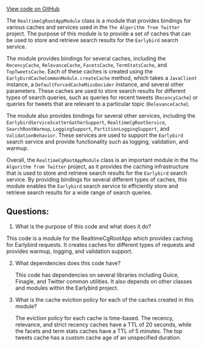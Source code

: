 [View code on GitHub](https://github.com/misbahsy/the-algorithm/src/java/com/twitter/search/earlybird_root/RealtimeCgRootAppModule.java)

The `RealtimeCgRootAppModule` class is a module that provides bindings for various caches and services used in the `The Algorithm from Twitter` project. The purpose of this module is to provide a set of caches that can be used to store and retrieve search results for the `Earlybird` search service. 

The module provides bindings for several caches, including the `RecencyCache`, `RelevanceCache`, `FacetsCache`, `TermStatsCache`, and `TopTweetsCache`. Each of these caches is created using the `EarlybirdCacheCommonModule.createCache` method, which takes a `JavaClient` instance, a `DefaultForcedCacheMissDecider` instance, and several other parameters. These caches are used to store search results for different types of search queries, such as queries for recent tweets (`RecencyCache`) or queries for tweets that are relevant to a particular topic (`RelevanceCache`). 

The module also provides bindings for several other services, including the `EarlybirdServiceScatterGatherSupport`, `RealtimeCgRootService`, `SearchRootWarmup`, `LoggingSupport`, `PartitionLoggingSupport`, and `ValidationBehavior`. These services are used to support the `Earlybird` search service and provide functionality such as logging, validation, and warmup. 

Overall, the `RealtimeCgRootAppModule` class is an important module in the `The Algorithm from Twitter` project, as it provides the caching infrastructure that is used to store and retrieve search results for the `Earlybird` search service. By providing bindings for several different types of caches, this module enables the `Earlybird` search service to efficiently store and retrieve search results for a wide range of search queries.
## Questions: 
 1. What is the purpose of this code and what does it do?
   
   This code is a module for the RealtimeCgRootApp which provides caching for Earlybird requests. It creates caches for different types of requests and provides warmup, logging, and validation support.

2. What dependencies does this code have?
   
   This code has dependencies on several libraries including Guice, Finagle, and Twitter common utilities. It also depends on other classes and modules within the Earlybird project.

3. What is the cache eviction policy for each of the caches created in this module?
   
   The eviction policy for each cache is time-based. The recency, relevance, and strict recency caches have a TTL of 20 seconds, while the facets and term stats caches have a TTL of 5 minutes. The top tweets cache has a custom cache age of an unspecified duration.